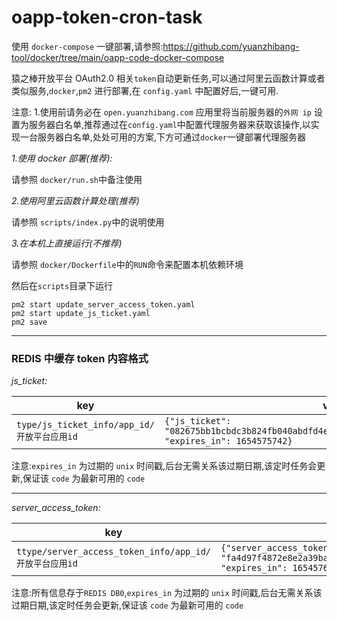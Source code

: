 # oapp-token-cron-task

使用 `docker-compose` 一键部署,请参照:https://github.com/yuanzhibang-tool/docker/tree/main/oapp-code-docker-compose

猿之棒开放平台 OAuth2.0 相关`token`自动更新任务,可以通过阿里云函数计算或者类似服务,`docker`,`pm2` 进行部署,在 `config.yaml` 中配置好后,一键可用.

注意: 1.使用前请务必在 `open.yuanzhibang.com` 应用里将当前服务器的`外网 ip` 设置为服务器白名单,推荐通过在`config.yaml`中配置代理服务器来获取该操作,以实现一台服务器白名单,处处可用的方案,下方可通过`docker`一键部署代理服务器

_1.使用 docker 部署(推荐):_

请参照 `docker/run.sh`中备注使用

_2.使用阿里云函数计算处理(推荐)_

请参照 `scripts/index.py`中的说明使用

_3.在本机上直接运行(不推荐)_

请参照 `docker/Dockerfile`中的`RUN`命令来配置本机依赖环境

然后在`scripts`目录下运行

```
pm2 start update_server_access_token.yaml
pm2 start update_js_ticket.yaml
pm2 save
```

---

### REDIS 中缓存 token 内容格式

_js_ticket:_

| key                                         | value                                                                                                         |
| ------------------------------------------- | ------------------------------------------------------------------------------------------------------------- |
| `type/js_ticket_info/app_id/开放平台应用id` | `{"js_ticket": "082675bb1bcbdc3b824fb040abdfd4e4b5e36e422af60365949e17e372cbcd4c", "expires_in": 1654575742}` |

注意:`expires_in` 为过期的 `unix` 时间戳,后台无需关系该过期日期,该定时任务会更新,保证该 `code` 为最新可用的 `code`

---

_server_access_token:_

| key                                                    | value                                                                                                                   |
| ------------------------------------------------------ | ----------------------------------------------------------------------------------------------------------------------- |
| `ttype/server_access_token_info/app_id/开放平台应用id` | `{"server_access_token": "fa4d97f4872e8e2a39ba742ad6792f042dd825c76c85057808e1c68c17c31cdc", "expires_in": 1654576906}` |

注意:所有信息存于`REDIS DB0`,`expires_in` 为过期的 `unix` 时间戳,后台无需关系该过期日期,该定时任务会更新,保证该 `code` 为最新可用的 `code`
